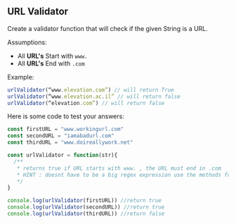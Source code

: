 ## URL Validator

Create a validator function that will check if the given String is a URL.

Assumptions: 
- All **URL's** Start with `www.`
- All **URL's** End with `.com`

Example:
```js
urlValidator(“www.elevation.com”) // will return True
urlValidator(“www.elevation.ac.il” // will return false
urlValidator(“elevation.com”) // will return false
```

Here is some code to test your answers:

```js
const firstURL = "www.workingurl.com"
const secondURL = "iamabadurl.com"
const thirdURL = "www.doireallywork.net"

const urlValidator = function(str){
  /**
   * returns true if URL starts with www. , the URL must end in .com
   * HINT : doesnt have to be a big regex expression use the methods from RegExp
   */
}

console.log(urlValidator(firstURL)) //return true
console.log(urlValidator(secondURL)) //return true
console.log(urlValidator(thirdURL)) //return false
```